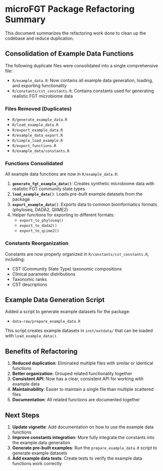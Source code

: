 # microFGT Package Refactoring Summary

This document summarizes the refactoring work done to clean up the codebase and reduce duplication.

## Consolidation of Example Data Functions

The following duplicate files were consolidated into a single comprehensive file:

- `R/example_data.R`: Now contains all example data generation, loading, and exporting functionality
- `R/constants/cst_constants.R`: Contains constants used for generating realistic FGT microbiome data

### Files Removed (Duplicates)
- `R/generate_example_data.R`
- `R/load_example_data.R`
- `R/export_example_data.R`
- `R/example_data_export.R`
- `R/simple_load_example.R`
- `R/export_functions.R`
- `R/example_data/constants.R`

### Functions Consolidated

All example data functions are now in `R/example_data.R`:

1. **`generate_fgt_example_data()`**: Creates synthetic microbiome data with realistic FGT community state types
2. **`load_example_data()`**: Loads pre-built example datasets from the package
3. **`export_example_data()`**: Exports data to common bioinformatics formats (phyloseq, DADA2, QIIME2)
4. Helper functions for exporting to different formats:
   - `export_to_phyloseq()`
   - `export_to_dada2()`
   - `export_to_qiime2()`

### Constants Reorganization

Constants are now properly organized in `R/constants/cst_constants.R`, including:
- CST (Community State Type) taxonomic compositions
- Clinical parameter distributions
- Taxonomic ranks
- CST descriptions

## Example Data Generation Script

Added a script to generate example datasets for the package:
- `data-raw/prepare_example_data.R`

This script creates example datasets in `inst/extdata/` that can be loaded with `load_example_data()`.

## Benefits of Refactoring

1. **Reduced duplication**: Eliminated multiple files with similar or identical functions
2. **Better organization**: Grouped related functionality together
3. **Consistent API**: Now has a clear, consistent API for working with example data
4. **Maintainability**: Easier to maintain a single file than multiple scattered files
5. **Documentation**: All related functions are documented together

## Next Steps

1. **Update vignette**: Add documentation on how to use the example data functions
2. **Improve constants integration**: More fully integrate the constants into the example data generation
3. **Generate pre-built examples**: Run the `prepare_example_data.R` script to generate example datasets 
4. **Add example data tests**: Create tests to verify the example data functions work correctly